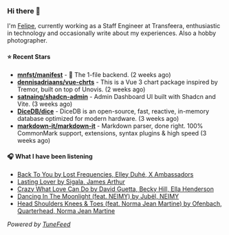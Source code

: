 ### Hi there 👋

I'm [Felipe](https://felipevm.com), currently working as a Staff Engineer at Transfeera, enthusiastic in technology and occasionally write about my experiences. Also a hobby photographer.

#### ⭐ Recent Stars
- **[mnfst/manifest](https://github.com/mnfst/manifest)** - 🦚 The 1-file backend.  (2 weeks ago)
- **[dennisadriaans/vue-chrts](https://github.com/dennisadriaans/vue-chrts)** - This is a Vue 3 chart package inspired by Tremor, built on top of Unovis. (2 weeks ago)
- **[satnaing/shadcn-admin](https://github.com/satnaing/shadcn-admin)** - Admin Dashboard UI built with Shadcn and Vite. (3 weeks ago)
- **[DiceDB/dice](https://github.com/DiceDB/dice)** - DiceDB is an open-source, fast, reactive, in-memory database optimized for modern hardware. (3 weeks ago)
- **[markdown-it/markdown-it](https://github.com/markdown-it/markdown-it)** - Markdown parser, done right. 100% CommonMark support, extensions, syntax plugins &amp; high speed (3 weeks ago)

#### 🎧 What I have been listening
- [Back To You by Lost Frequencies, Elley Duhé, X Ambassadors](https://open.spotify.com/track/3K00Ib1shkOEiAXU5pec6e)
- [Lasting Lover by Sigala, James Arthur](https://open.spotify.com/track/0DmAvNCAK08oCi7miSZUIY)
- [Crazy What Love Can Do by David Guetta, Becky Hill, Ella Henderson](https://open.spotify.com/track/1WCEAGGRD066z2Q89ObXTq)
- [Dancing In The Moonlight (feat. NEIMY) by Jubël, NEIMY](https://open.spotify.com/track/4GSDkZt7GcmzBWmsMcpaVO)
- [Head Shoulders Knees &amp; Toes (feat. Norma Jean Martine) by Ofenbach, Quarterhead, Norma Jean Martine](https://open.spotify.com/track/14ngWWxvUSnIMXgF6rzSk1)

_Powered by [TuneFeed](https://tunefeed.app?ref=github.com)_
